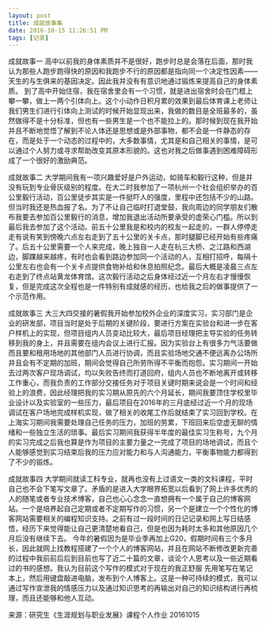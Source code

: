 ```yaml
---
layout: post
title: 成就故事集
date: 2016-10-15 11:26:51 PM 
tags: [记录]
---
```



成就故事一 高中以前我的身体素质并不是很好，跑步时总是会落在后面，那时我认为那些人跑步跑得快的原因和我跑步不行的原因都是指向同一个决定性因素——天生的与生俱来的基因决定。因此我并没有有意识地通过锻炼来提高自己的身体素质。 到了高中开始住宿，我在宿舍里会有一个习惯，就是进出宿舍时会在门框上攀一攀，做上一两个引体向上。这个小动作日积月累的效果到最后体育课上老师让我们男生们进行引体向上测试的时候开始显现出来，我做的数目是全班最多的，虽然做得不是十分标准，但也有一些男生是一个也不能拉上的。那时候到现在我开始并且不断地觉悟了解到不论人体还是思想或是外部事物，都不会是一件静态的存在，而是处于一个动态的过程中的，大多数事情，尤其是和自己相关的事情，是可以通过个人努力或寻求帮助改变其原本形貌的。这也对我之后做事遇到困难障碍形成了一个很好的激励典范。

成就故事二 大学期间我有一项兴趣爱好是户外运动，如骑车和毅行这种，但是并没有玩到专业骨灰级别的程度。在大二时我参加了一项杭州一个社会组织举办的百公里毅行活动，百公里徒步其实是一件挺吓人的强度，里程中还包括不少的山路。但当时我还是热血报了名。为了不让自己临时打退堂鼓，我向周边的同学朋友们散布我要去参加百公里毅行的消息，增加我退出活动所要承受的虚荣心门槛。所以到最后我去参加了这个活动。前五十公里我是和校内的校友一起走的，一群人停停走走有说有笑到傍晚六点左右走到了五十公里的关卡点，那时腿脚已经开始有些疼痛了。后五十公里需要一个人来完成，晚上独自一人走在杭三大桥、之江路和西湖边，脚踝越来越疼，有时也会看到路边参加同一个活动的人，互相打招呼，每隔十公里左右也会有一个关卡点提供食物补给和休息拍照纪念。最后大概是凌晨三点左右走到了终点站黄龙体育馆。这次毅行活动之后身体经过近一个月左右才慢慢恢复，但是完成这次全程也是一件特别有成就感的经历，也给我之后的做事提供了一个示范作用。

成就故事三 大三大四交接的暑假我开始参加校外企业的深度实习，实习部门是企业的研发部，项目当时是处于后期的关键阶段，要进行方案在实验台和进一步在客户样机上的实现，但项目组内人员变动比较大，最后项目经理把主导实验的任务转移到我的身上，并且需要在组内会议上进行汇报。因为实验台上有很多力气活要做而且要和租用场地的其他部门人员进行协调，而且实验场地交通不便远离办公场所并且会有不定期的加班，期间会觉得自己所劳所得不平衡而抱怨。实习期间一开始去过两次客户现场调试，均以失败告终而打道回府，组内人员也不断地离开或转移工作重心，而我负责的工作部分交接任务对于项目关键时期来说会是一个时间和经验上的浪费，因此经理把我的实习期从原先的六个月延长，期间我要顶住学校里毕业设计以及实验室的一些压力，最后项目在2016年的三月底经过近一个月的现场调试在客户场地完成样机实现，做了相关的收尾工作后就结束了实习回到学校。在上海实习期间我需要处理自己任务的压力，加班的劳累，下班回来后空虚无聊的情绪和一些独立生活的琐事。最后实习期间我获得半年度的最佳实习生称号，九个月的实习完成之后我也算是作为项目的主要力量之一完成了项目的场地调试，而且个人能够感觉到实习结束后我的压力应对能力和与人沟通能力，平衡事物能力都得到了不少的锻炼。

成就故事四 大学期间就读工科专业，就再也没有上过语文一类的文科课程，平时自己也不会下笔写文章了。矛盾的是进入大学眼界拓宽以后看到了网上许多优秀的人的随笔或者专业技术博客，自己也心心念念一直想拥有一个属于自己的博客网站。一个是培养起自己定期或者不定期写作的习惯，另一个是建立一个个性化的博客网站需要相关的编程知识支持。之前有过一段时间的日记记录和网上写日结感悟，经历下来觉得能让自己更清楚地看自己，但是也因为耗时太多和其他原因几个月后没有继续下去。 今年的暑假因为是毕业季再加上G20，假期时间有三个多月长，因此就网上找教程搭建了一个个人的博客网站，并且在网站不断修改更新完善的过程中我前前后后到目前也写了近二十篇的文章，谈论个人思考以及一些近期看过的书的感想。我认为目前这个写作的模式对于现在的我正舒服 先用笔写在笔记本上，然后用键盘敲进电脑，发布到个人博客上。这是一种可持续的模式，我可以通过写作宣泄我的情感压力以及通过知识思考的再输出对自己的知识结构进行再梳理，而且还能够和他人互动。

来源：研究生《生涯规划与职业发展》课程个人作业
20161015